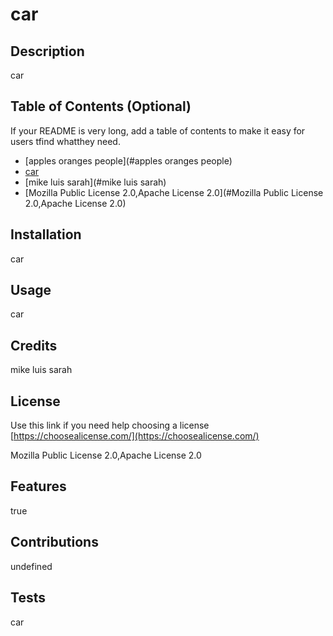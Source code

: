 
  # car

  ## Description
  car
    
  ## Table of Contents (Optional)
  If your README is very long, add a table of contents to make it easy for users tfind whatthey need.
  *  [apples oranges people](#apples oranges people)
  *  [car](#car)
  *  [mike luis sarah](#mike luis sarah)
  *  [Mozilla Public License 2.0,Apache License 2.0](#Mozilla Public License 2.0,Apache License 2.0)
    
  ## Installation
  car
    
  ## Usage
  car


  ## Credits
  mike luis sarah

  
  ## License
  Use this link if you need help choosing a license 
  [https://choosealicense.com/](https://choosealicense.com/)
  
  Mozilla Public License 2.0,Apache License 2.0
  
    
  ## Features
  true
    
  ## Contributions
  undefined
    
  ## Tests
  car
    
    
      